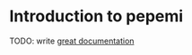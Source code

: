 # Introduction to pepemi

TODO: write [great documentation](http://jacobian.org/writing/what-to-write/)
